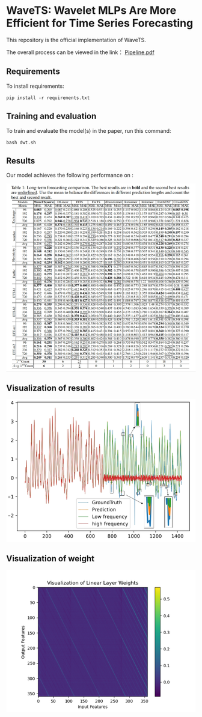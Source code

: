 
# WaveTS: Wavelet MLPs Are More Efficient for Time Series Forecasting

This repository is the official implementation of WaveTS. 

The overall process can be viewed in the link： [Pipeline.pdf](https://github.com/zzcqz/WaveTS/blob/main/figure/Pipeline.pdf)

## Requirements

To install requirements:

```setup
pip install -r requirements.txt
```


## Training and evaluation

To train and evaluate the model(s) in the paper, run this command:

```train
bash dwt.sh
```

## Results

Our model achieves the following performance on :


![image](https://github.com/zzcqz/WaveTS/blob/main/figure/Result.png)

## Visualization of results

![image](https://github.com/zzcqz/WaveTS/blob/main/figure/electricity.png)

## Visualization of weight
![image](https://github.com/zzcqz/WaveTS/blob/main/Weight_visualization/electricity_720_360_lLinear_weights.png)



